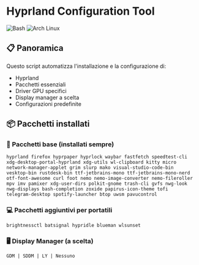 # Hyprland Configuration Tool

![Bash](https://img.shields.io/badge/Shell-Bash-4EAA25?logo=gnu-bash)
![Arch Linux](https://img.shields.io/badge/OS-Arch_Linux-1793D1?logo=arch-linux)

## 📋 Panoramica

Questo script automatizza l'installazione e la configurazione di:
- Hyprland
- Pacchetti essenziali
- Driver GPU specifici
- Display manager a scelta
- Configurazioni predefinite

## 📦 Pacchetti installati

### 🧰 Pacchetti base (installati sempre)
```plaintext
hyprland firefox hyprpaper hyprlock waybar fastfetch speedtest-cli
xdg-desktop-portal-hyprland xdg-utils wl-clipboard kitty micro
network-manager-applet grim slurp mako visual-studio-code-bin
vesktop-bin rustdesk-bin ttf-jetbrains-mono ttf-jetbrains-mono-nerd
otf-font-awesome curl foot nemo nemo-image-converter nemo-fileroller
mpv imv pamixer xdg-user-dirs polkit-gnome trash-cli gvfs nwg-look
nwg-displays bash-completion zoxide papirus-icon-theme tofi
telegram-desktop spotify-launcher btop uwsm pavucontrol
```

### 💻 Pacchetti aggiuntivi per portatili
```plaintext
brightnessctl batsignal hypridle blueman wlsunset
```

### 🖥️ Display Manager (a scelta)
```plaintext
GDM | SDDM | LY | Nessuno
```
